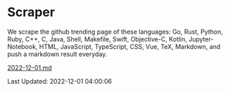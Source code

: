 # Scraper

We scrape the github trending page of these languages: Go, Rust, Python, Ruby, C++, C, Java, Shell, Makefile, Swift, Objective-C, Kotlin, Jupyter-Notebook, HTML, JavaScript, TypeScript, CSS, Vue, TeX, Markdown, and push a markdown result everyday.

[2022-12-01.md](https://github.com/yangwenmai/github-trending-backup/blob/master/2022-12-01.md)

Last Updated: 2022-12-01 04:00:06